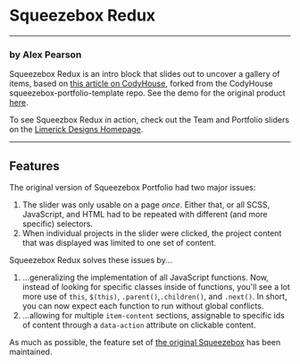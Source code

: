 # Squeezebox Redux

---
### by Alex Pearson
Squeezebox Redux is an intro block that slides out to uncover a gallery of items, based on
[this article on CodyHouse](http://codyhouse.co/gem/squeezebox-portfolio-template/), forked from the CodyHouse squeezebox-portfolio-template repo. See the demo for the original product [here](http://codyhouse.co/demo/squeezebox-portfolio-template/index.html).

To see Squeezbox Redux in action, check out the Team and Portfolio sliders on the [Limerick Designs Homepage](http://limerickdesigns.com).

 -------

## Features

The original version of Squeezebox Portfolio had two major issues:
1. The slider was only usable on a page *once*. Either that, or all SCSS, JavaScript, and HTML had to be repeated with different (and more specific) selectors.
2. When individual projects in the slider were clicked, the project content that was displayed was limited to one set of content.

Squeezebox Redux solves these issues by...
1. ...generalizing the implementation of all JavaScript functions. Now, instead of looking for specific classes inside of functions, you'll see a lot more use of `this`, `$(this)`, `.parent()`,`.children()`, and `.next()`. In short, you can now expect each function to run without global conflicts.
2. ...allowing for multiple `item-content` sections, assignable to specific ids of content through a `data-action` attribute on clickable content.

As much as possible, the feature set of [the original Squeezebox](http://codyhouse.co/gem/squeezebox-portfolio-template/) has been maintained. 
